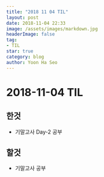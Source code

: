 ```yaml
---
title: "2018 11 04 TIL"
layout: post
date: 2018-11-04 22:33
image: /assets/images/markdown.jpg
headerImage: false
tag:
- TIL
star: true
category: blog
author: Yoon Ha Seo
---
```


# 2018-11-04 TIL

## 한것

- 기말고사 Day-2 공부


## 할것

- 기말고사 공부
